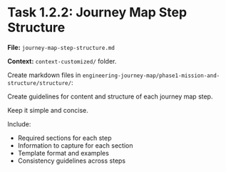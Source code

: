 # Task 1.2.2: Journey Map Step Structure

**File:** `journey-map-step-structure.md`

**Context:** `context-customized/` folder.

Create markdown files in `engineering-journey-map/phase1-mission-and-structure/structure/`:

Create guidelines for content and structure of each journey map step. 

Keep it simple and concise.

Include:
- Required sections for each step
- Information to capture for each section
- Template format and examples
- Consistency guidelines across steps